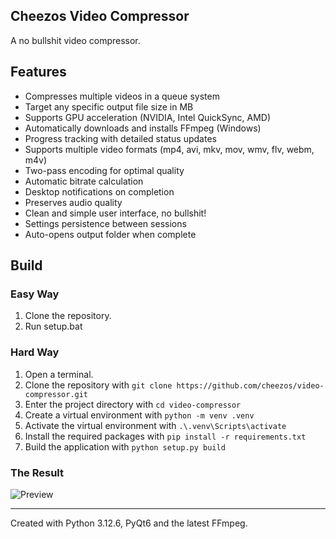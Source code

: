 ## Cheezos Video Compressor

A no bullshit video compressor.

## Features

- Compresses multiple videos in a queue system
- Target any specific output file size in MB
- Supports GPU acceleration (NVIDIA, Intel QuickSync, AMD)
- Automatically downloads and installs FFmpeg (Windows)
- Progress tracking with detailed status updates
- Supports multiple video formats (mp4, avi, mkv, mov, wmv, flv, webm, m4v)
- Two-pass encoding for optimal quality
- Automatic bitrate calculation
- Desktop notifications on completion
- Preserves audio quality
- Clean and simple user interface, no bullshit!
- Settings persistence between sessions
- Auto-opens output folder when complete

## Build

### Easy Way

1. Clone the repository.
2. Run setup.bat

### Hard Way

1. Open a terminal.
2. Clone the repository with `git clone https://github.com/cheezos/video-compressor.git`
3. Enter the project directory with `cd video-compressor`
4. Create a virtual environment with `python -m venv .venv`
5. Activate the virtual environment with `.\.venv\Scripts\activate`
6. Install the required packages with `pip install -r requirements.txt`
7. Build the application with `python setup.py build`

### The Result

![Preview](https://github.com/cheezos/video-compressor/blob/main/preview.png)

---

Created with Python 3.12.6, PyQt6 and the latest FFmpeg.
